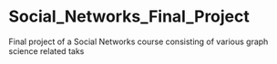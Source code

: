 # Social_Networks_Final_Project
Final project of a Social Networks course consisting of various graph science related taks
